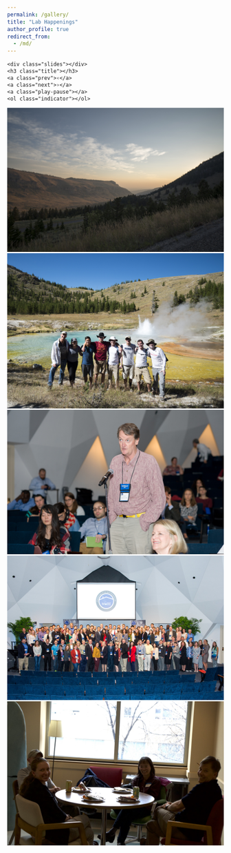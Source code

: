 ```yaml
---
permalink: /gallery/
title: "Lab Happenings"
author_profile: true
redirect_from: 
  - /md/
---
```

<html>
<head>

<link rel="stylesheet" href="/css/blueimp-gallery.min.css">

</head>

<body>

<!-- The Gallery as inline carousel, can be positioned anywhere on the page -->

<div id="blueimp-gallery-carousel" class="blueimp-gallery blueimp-gallery-carousel">

    <div class="slides"></div>
    <h3 class="title"></h3>
    <a class="prev">‹</a>
    <a class="next">›</a>
    <a class="play-pause"></a>
    <ol class="indicator"></ol>

</div>

<div id="links">
    <a href="/images/gallery/IMGP9128.jpg" title="Lander2018">
        <img src="/images/gallery/IMGP9128.jpg" alt="Lander2018">
    </a>
    <a href="/images/gallery/Yellowstone2017_13.jpg" title="SpearLabYNP">
        <img src="/images/gallery/Yellowstone2017_13.jpg" alt="SpearLabYNP">
    </a>
    <a href="/images/gallery/37908919361_7caeaa3a3e_o.jpg" title="JohnMobe">
        <img src="/images/gallery/37908919361_7caeaa3a3e_o.jpg" alt="JohnMoBE">
    </a>
    <a href="/images/gallery/37908861621_be41f9cf4e_o.jpg" title="MoBE2017">
        <img src="/images/gallery/37908861621_be41f9cf4e_o.jpg" alt="MoBE2017">
    </a>
    <a href="/images/gallery/IMGP9451.jpg" title="MarrRMGS2018">
        <img src="/images/gallery/IMGP9451.jpg" alt="MarrRMGS2018">
    </a>
</div>

<script>

blueimp.Gallery(
    document.getElementById('links').getElementsByTagName('a'),
    {
        container: '#blueimp-gallery-carousel',
        carousel: true
    }
);

</script>

</body>
</html>
